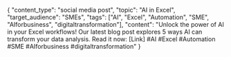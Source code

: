 { "content_type": "social media post", "topic": "AI in Excel", "target_audience": "SMEs", "tags": ["AI", "Excel", "Automation", "SME", "AIforbusiness", "digitaltransformation"], "content": "Unlock the power of AI in your Excel workflows! Our latest blog post explores 5 ways AI can transform your data analysis. Read it now: [Link] #AI #Excel #Automation #SME #AIforbusiness #digitaltransformation" }